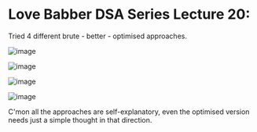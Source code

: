​Love Babber DSA Series Lecture 20:
==

Tried 4 different brute - better - optimised approaches.

![image](https://user-images.githubusercontent.com/72220114/176947214-b9e151a9-e2c7-4c7b-b970-77a11893ec9d.png)

![image](https://user-images.githubusercontent.com/72220114/176947239-86b63d91-e754-498b-81ad-6a14978c2c21.png)

![image](https://user-images.githubusercontent.com/72220114/176947263-3dbb498a-db12-4076-bcfc-912c6e4f8e9a.png)

![image](https://user-images.githubusercontent.com/72220114/176947304-b2c700d4-cd23-45f4-89e1-3ca50d6f13ba.png)



C'mon all the approaches are self-explanatory, even the optimised version needs just a simple thought in that direction. 


